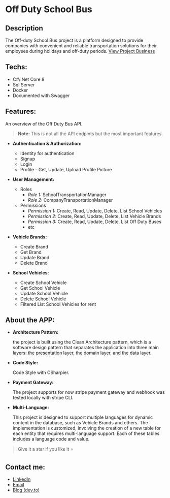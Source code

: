 # Off Duty School Bus

## Description
The Off-duty School Bus project is a platform designed to provide companies with convenient and reliable transportation solutions for their employees during holidays and off-duty periods.
[View Project Business](https://docs.google.com/document/d/1kZR8RkIcg5Hy85qLa82BHmrdFGapr3i_i6pY14C8E4s/edit?usp=sharing)
## Techs:

- C#/.Net Core 8
- Sql Server
- Docker
- Documented with Swagger

## Features:

An overview of the Off Duty Bus API.

> **Note:** This is not all the API endpints but the most important features.

- **Authentication & Authorization:**
    - Identity for authentication
    - Signup
    - Login
    - Profile - Get, Update, Upload Profile Picture

- **User Management:**
    - Roles
        - _Role 1:_ SchoolTransportationManager
        - _Role 2:_ CompanyTransportationManager
    - Permissions
        - _Permission 1:_ Create, Read, Update, Delete, List School Vehicles
        - _Permission 2:_ Create, Read, Update, Delete, List Vehicle Brands
        - _Permission 3:_ Create, Read, Update, Delete, List Off Duty Buses
        - etc

- **Vehicle Brands:**
    - Create Brand
    - Get Brand
    - Update Brand
    - Delete Brand

- **School Vehicles:**
    - Create School Vehicle
    - Get School Vehicle
    - Update School Vehicle
    - Delete School Vehicle
    - Filtered List School Vehicles for rent

## About the APP:
- **Architecture Pattern:**

  the project is built using the Clean Architecture pattern, which is a software design pattern that separates the application into three main layers: the presentation layer, the domain layer, and the data layer.

- **Code Style:**
  
    Code Style with CSharpier.

- **Payment Gateway:**

  The project supports for now stripe payment gateway and webhook was tested locally with stripe CLI.

- **Multi-Language:**

  This project is designed to support multiple languages for dynamic content in the database, such as Vehicle Brands and others. The implementation is customized, involving the creation of a new table for each entity that requires multi-language support. Each of these tables includes a language code and value.

> Give it a star if you like it ⭐

## Contact me:
<ul>
  <li>
    <a href="https://www.linkedin.com/in/saeed-eldeeb/" target="_blank" >LinkedIn</a>
  </li>
  <li>
    <a href="mailto:saeedeldeeb1@gmail.com">Email</a>
  </li>
  <li>
    <a href="https://dev.to/saeedeldeeb" target="_blank" >Blog (dev.to)</a>
  </li>
</ul>
